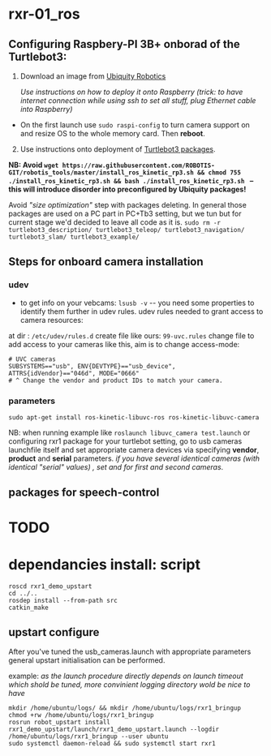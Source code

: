 # rxr-01_ros

## Configuring Raspbery-PI 3B+ onborad of the Turtlebot3:

1) Download an image from [Ubiquity Robotics](https://downloads.ubiquityrobotics.com/pi.html)
   
   *Use instructions on how to deploy it onto Raspberry (trick: to have internet connection while using ssh to set all stuff, plug Ethernet cable into Raspberry)*
   
- On the first launch use `sudo raspi-config` to turn camera support on and resize OS to the whole memory card. Then **reboot**.

2) Use instructions onto deployment of [Turtlebot3 packages](http://emanual.robotis.com/docs/en/platform/turtlebot3/raspberry_pi_3_setup/#raspberry-pi-3-setup).

**NB: Avoid `wget https://raw.githubusercontent.com/ROBOTIS-GIT/robotis_tools/master/install_ros_kinetic_rp3.sh && chmod 755 ./install_ros_kinetic_rp3.sh && bash ./install_ros_kinetic_rp3.sh ` – this will introduce disorder into preconfigured by Ubiquity packages!**

Avoid *"size optimization"* step with packages deleting. In general those packages are used on a PC part in PC+Tb3 setting, but we tun but for current stage we'd decided to leave all code as it is. 
`sudo rm -r turtlebot3_description/ turtlebot3_teleop/ turtlebot3_navigation/ turtlebot3_slam/ turtlebot3_example/`
 

## Steps for onboard camera installation
### udev 
- to get info on your vebcams:
`lsusb -v` -- you need some properties to identify them further in udev rules.
udev rules needed to grant access to camera resources:

at dir : `/etc/udev/rules.d` create file like ours: `99-uvc.rules`
change file to add access to your cameras like this, aim is to change access-mode:
```
# UVC cameras
SUBSYSTEMS=="usb", ENV{DEVTYPE}=="usb_device", ATTRS{idVendor}=="046d", MODE="0666"
# ^ Change the vendor and product IDs to match your camera.
```


### parameters 
```
sudo apt-get install ros-kinetic-libuvc-ros ros-kinetic-libuvc-camera
```

NB: when running example like  `roslaunch libuvc_camera test.launch` or configuring rxr1 package for your turtlebot setting, go to usb cameras launchfile itself and set appropriate camera devices via specifying **vendor**, **product** and **serial** parameters.
*if you have several identical cameras (with identical "serial" values) , set <param name="index" value="0"/> and  <param name="index" value="1"/> for first and second cameras*. 



## packages for speech-control
# TODO


# dependancies install: script
```
roscd rxr1_demo_upstart
cd ../..
rosdep install --from-path src
catkin_make
```


## upstart configure 
After you've tuned the usb_cameras.launch with appropriate parameters general upstart initialisation can be performed.

example: 
*as the launch procedure directly depends on launch timeout which shold be tuned, more convinient logging directory wold be nice to have*
```
mkdir /home/ubuntu/logs/ && mkdir /home/ubuntu/logs/rxr1_bringup
chmod +rw /home/ubuntu/logs/rxr1_bringup
rosrun robot_upstart install rxr1_demo_upstart/launch/rxr1_demo_upstart.launch --logdir /home/ubuntu/logs/rxr1_bringup --user ubuntu
sudo systemctl daemon-reload && sudo systemctl start rxr1
```

